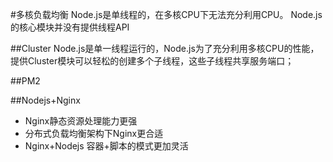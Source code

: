 #多核负载均衡
Node.js是单线程的，在多核CPU下无法充分利用CPU。
Node.js的核心模块并没有提供线程API


##Cluster
Node.js是单一线程运行的，Node.js为了充分利用多核CPU的性能，提供Cluster模块可以轻松的创建多个子线程，这些子线程共享服务端口；


##PM2



##Nodejs+Nginx
+ Nginx静态资源处理能力更强
+ 分布式负载均衡架构下Nginx更合适
+ Nginx+Nodejs 容器+脚本的模式更加灵活